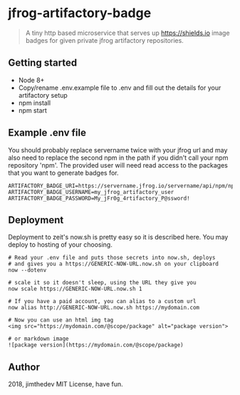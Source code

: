 # jfrog-artifactory-badge

> A tiny http based microservice that serves up https://shields.io image badges for given private jfrog artifactory repositories.

## Getting started

- Node 8+
- Copy/rename .env.example file to .env and fill out the details for your artifactory setup
- npm install
- npm start

## Example .env file

You should probably replace servername twice with your jfrog url and may also need to replace the second npm in the path if you didn't call your npm repository 'npm'. The provided user will need read access to the packages that you want to generate badges for.

```
ARTIFACTORY_BADGE_URI=https://servername.jfrog.io/servername/api/npm/npm/
ARTIFACTORY_BADGE_USERNAME=my_jfrog_artifactory_user
ARTIFACTORY_BADGE_PASSWORD=My_jFr0g_4rtifactory_P@ssword!
```

## Deployment

Deployment to zeit's now.sh is pretty easy so it is described here. You may deploy to hosting of your choosing.

```
# Read your .env file and puts those secrets into now.sh, deploys 
# and gives you a https://GENERIC-NOW-URL.now.sh on your clipboard
now --dotenv

# scale it so it doesn't sleep, using the URL they give you
now scale https://GENERIC-NOW-URL.now.sh 1

# If you have a paid account, you can alias to a custom url
now alias http://GENERIC-NOW-URL.now.sh https://mydomain.com

# Now you can use an html img tag
<img src="https://mydomain.com/@scope/package" alt="package version">

# or markdown image
![package version](https://mydomain.com/@scope/package)

```

## Author

2018, jimthedev
MIT License, have fun.